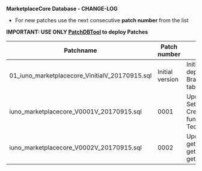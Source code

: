 **MarketplaceCore Database - CHANGE-LOG**

- For new patches use the next consecutive **patch number** from the list

**IMPORTANT: USE ONLY [PatchDBTool](https://github.com/IUNO-TDM/PatchDBTool/tree/master/PatchDBTool) to deploy Patches**

|**Patchname**                                                      |**Patch number**   |**Description**                                                                                        |**Issue Number**                            | **Author**                  |
|-------------------------------------------------------------------|-------------------|-------------------------------------------------------------------------------------------------------|--------------------------------------------|-----------------------------|
| 01_iuno_marketplacecore_VinitialV_20170915.sql                    | Initial version   | Initial patch after deploying DB from Master Branch. Create Patches table.                            |  [#54](/IUNO-TDM/MarketplaceCore/issues/54)| [@gomarcel](/gomarcel)      |
| iuno_marketplacecore_V0001V_20170915.sql                          | 0001              | Update the SetTechnologyData and CreateTechnologyData functions. Error due to ' in TechnologyDataName |  [#91](/IUNO-TDM/MarketplaceCore/issues/91)| [@gomarcel](/gomarcel)      |
| iuno_marketplacecore_V0002V_20170915.sql                          | 0002              | Updated Functions getmostusedcomponents, getworkloadsince, getactivatedlicensessince                  |  [#35](/IUNO-TDM/MarketplaceCore/issues/35)| [@gomarcel](/gomarcel)      |
